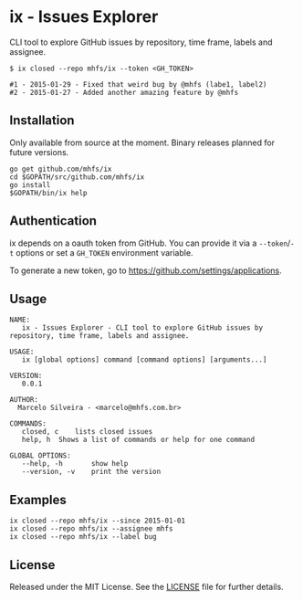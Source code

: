 # ix - Issues Explorer

CLI tool to explore GitHub issues by repository, time frame, labels and assignee.

```
$ ix closed --repo mhfs/ix --token <GH_TOKEN>

#1 - 2015-01-29 - Fixed that weird bug by @mhfs (labe1, label2)
#2 - 2015-01-27 - Added another amazing feature by @mhfs
```

## Installation

Only available from source at the moment. Binary releases planned for future versions.

```
go get github.com/mhfs/ix
cd $GOPATH/src/github.com/mhfs/ix
go install
$GOPATH/bin/ix help
```

## Authentication

ix depends on a oauth token from GitHub. You can provide it via a `--token`/`-t` options or set a
`GH_TOKEN` environment variable.

To generate a new token, go to https://github.com/settings/applications.

## Usage

```
NAME:
   ix - Issues Explorer - CLI tool to explore GitHub issues by repository, time frame, labels and assignee.

USAGE:
   ix [global options] command [command options] [arguments...]

VERSION:
   0.0.1

AUTHOR:
  Marcelo Silveira - <marcelo@mhfs.com.br>

COMMANDS:
   closed, c	lists closed issues
   help, h	Shows a list of commands or help for one command

GLOBAL OPTIONS:
   --help, -h		show help
   --version, -v	print the version
```

## Examples

```
ix closed --repo mhfs/ix --since 2015-01-01
ix closed --repo mhfs/ix --assignee mhfs
ix closed --repo mhfs/ix --label bug
```

## License

Released under the MIT License. See the [LICENSE][license] file for further details.

[license]: https://github.com/mhfs/ix/blob/master/LICENSE
